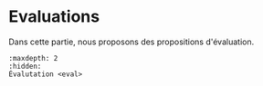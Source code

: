 # Evaluations

Dans cette partie, nous proposons des propositions d'évaluation.

```{toctree}
:maxdepth: 2
:hidden:
Évalutation <eval>
```